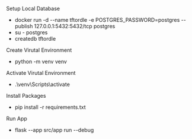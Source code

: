 Setup Local Database

- docker run -d --name tftordle -e POSTGRES_PASSWORD=postgres --publish 127.0.0.1:5432:5432/tcp postgres
- su - postgres
- createdb tftordle

Create Virutal Environment

- python -m venv venv

Activate Virutal Environment

- .\venv\Scripts\activate

Install Packages

- pip install -r requirements.txt

Run App

- flask --app src/app run --debug

